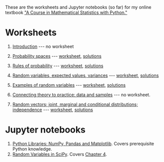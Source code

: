 These are the worksheets and Jupyter notebooks (so far) for my online textbook <a href="https://mml.johnmyersmath.com/stats-book/intro.html">"A Course in Mathematical Statistics with Python."</a>

# Worksheets

1. [Introduction](https://mml.johnmyersmath.com/stats-book/chapters/introduction.html) --- no worksheet

2. [Probability spaces](https://mml.johnmyersmath.com/stats-book/chapters/prob-spaces.html) --- [worksheet](02-prob-spaces.pdf), [solutions](02-prob-spaces-sol.pdf)

3. [Rules of probability](https://mml.johnmyersmath.com/stats-book/chapters/rules-of-prob.html) --- [worksheet](03-rules-of-prob.pdf), [solutions](03-rules-of-prob-sol.pdf)

4. [Random variables, expected values, variances](https://mml.johnmyersmath.com/stats-book/chapters/random-variables.html) --- [worksheet](04-random-variables.pdf), [solutions](04-random-variables-sol.pdf)

5. [Examples of random variables](https://mml.johnmyersmath.com/stats-book/chapters/examples-of-rvs.html) --- [worksheet](05-examples-of-rvs.pdf), [solutions](05-examples-of-rvs-sol.pdf)

6. [Connecting theory to practice: data and samples](https://mml.johnmyersmath.com/stats-book/chapters/theory-to-practice.html) --- no worksheet.

7. [Random vectors; joint, marginal and conditional distributions; independence](https://mml.johnmyersmath.com/stats-book/chapters/random-vectors.html) --- [worksheet](07-random-vectors.pdf), [solutions](07-random-vectors-sol.pdf)

# Jupyter notebooks

1. [Python Libraries: NumPy, Pandas and Matplotlib](assignment-1.ipynb). Covers prerequisite Python knowledge.
2. [Random Variables in SciPy](assignment-2.ipynb). Covers [Chapter 4](https://mml.johnmyersmath.com/stats-book/chapters/random-variables.html).